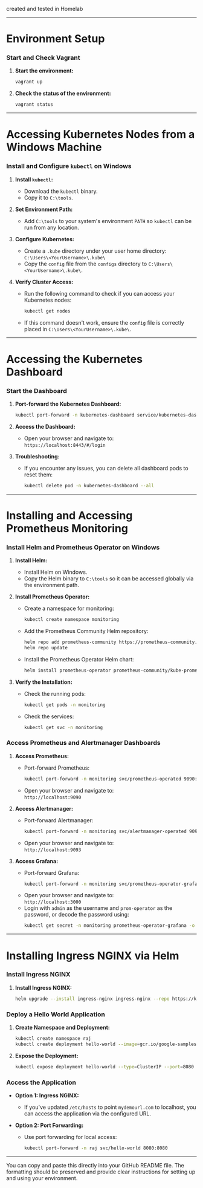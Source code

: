 created and tested in Homelab 

---

# **Environment Setup**

### **Start and Check Vagrant**
1. **Start the environment:**
   ```sh
   vagrant up
   ```
2. **Check the status of the environment:**
   ```sh
   vagrant status
   ```

---

# **Accessing Kubernetes Nodes from a Windows Machine**

### **Install and Configure `kubectl` on Windows**
1. **Install `kubectl`:**
   - Download the `kubectl` binary.
   - Copy it to `C:\tools`.

2. **Set Environment Path:**
   - Add `C:\tools` to your system's environment `PATH` so `kubectl` can be run from any location.

3. **Configure Kubernetes:**
   - Create a `.kube` directory under your user home directory:  
     `C:\Users\<YourUsername>\.kube\`
   - Copy the `config` file from the `configs` directory to `C:\Users\<YourUsername>\.kube\`.

4. **Verify Cluster Access:**
   - Run the following command to check if you can access your Kubernetes nodes:
     ```sh
     kubectl get nodes
     ```
   - If this command doesn't work, ensure the `config` file is correctly placed in `C:\Users\<YourUsername>\.kube\`.

---

# **Accessing the Kubernetes Dashboard**

### **Start the Dashboard**
1. **Port-forward the Kubernetes Dashboard:**
   ```sh
   kubectl port-forward -n kubernetes-dashboard service/kubernetes-dashboard 8443:443
   ```

2. **Access the Dashboard:**
   - Open your browser and navigate to:  
     `https://localhost:8443/#/login`

3. **Troubleshooting:**
   - If you encounter any issues, you can delete all dashboard pods to reset them:
     ```sh
     kubectl delete pod -n kubernetes-dashboard --all
     ```

---

# **Installing and Accessing Prometheus Monitoring**

### **Install Helm and Prometheus Operator on Windows**

1. **Install Helm:**
   - Install Helm on Windows.
   - Copy the Helm binary to `C:\tools` so it can be accessed globally via the environment path.

2. **Install Prometheus Operator:**
   - Create a namespace for monitoring:
     ```sh
     kubectl create namespace monitoring
     ```
   - Add the Prometheus Community Helm repository:
     ```sh
     helm repo add prometheus-community https://prometheus-community.github.io/helm-charts
     helm repo update
     ```
   - Install the Prometheus Operator Helm chart:
     ```sh
     helm install prometheus-operator prometheus-community/kube-prometheus-stack --namespace monitoring
     ```

3. **Verify the Installation:**
   - Check the running pods:
     ```sh
     kubectl get pods -n monitoring
     ```
   - Check the services:
     ```sh
     kubectl get svc -n monitoring
     ```

### **Access Prometheus and Alertmanager Dashboards**
1. **Access Prometheus:**
   - Port-forward Prometheus:
     ```sh
     kubectl port-forward -n monitoring svc/prometheus-operated 9090:9090
     ```
   - Open your browser and navigate to:  
     `http://localhost:9090`

2. **Access Alertmanager:**
   - Port-forward Alertmanager:
     ```sh
     kubectl port-forward -n monitoring svc/alertmanager-operated 9093:9093
     ```
   - Open your browser and navigate to:  
     `http://localhost:9093`

3. **Access Grafana:**
   - Port-forward Grafana:
     ```sh
     kubectl port-forward -n monitoring svc/prometheus-operator-grafana 3000:80
     ```
   - Open your browser and navigate to:  
     `http://localhost:3000`
   - Login with `admin` as the username and `prom-operator` as the password, or decode the password using:
     ```sh
     kubectl get secret -n monitoring prometheus-operator-grafana -o jsonpath="{.data.admin-password}" | base64 --decode
     ```

---

# **Installing Ingress NGINX via Helm**

### **Install Ingress NGINX**
1. **Install Ingress NGINX:**
   ```sh
   helm upgrade --install ingress-nginx ingress-nginx --repo https://kubernetes.github.io/ingress-nginx --namespace ingress-nginx --create-namespace
   ```

### **Deploy a Hello World Application**

1. **Create Namespace and Deployment:**
   ```sh
   kubectl create namespace raj
   kubectl create deployment hello-world --image=gcr.io/google-samples/hello-app:1.0 -n raj
   ```

2. **Expose the Deployment:**
   ```sh
   kubectl expose deployment hello-world --type=ClusterIP --port=8080 -n raj
   ```

### **Access the Application**
- **Option 1: Ingress NGINX:**
  - If you've updated `/etc/hosts` to point `mydemourl.com` to localhost, you can access the application via the configured URL.
  
- **Option 2: Port Forwarding:**
  - Use port forwarding for local access:
    ```sh
    kubectl port-forward -n raj svc/hello-world 8080:8080
    ```

---

You can copy and paste this directly into your GitHub README file. The formatting should be preserved and provide clear instructions for setting up and using your environment.

